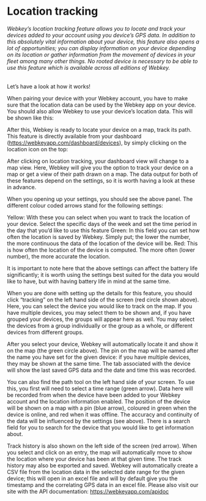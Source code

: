 # Location tracking

###### Webkey’s location tracking feature allows you to locate and track your devices added to your account using you device’s GPS data. In addition to this absolutely vital information about your device, this feature also opens a lot of opportunities; you can display information on your device depending on its location or gather information from the movement of devices in your fleet among many other things. No rooted device is necessary to be able to use this feature which is available across all editions of Webkey.

Let’s have a look at how it works! 

When pairing your device with your Webkey account, you have to make sure that the location data can be used by the Webkey app on your device. You should also allow Webkey to use your device’s location data. This will be shown like this: 



After this, Webkey is ready to locate your device on a map, track its path. This feature is directly available from your dashboard (https://webkeyapp.com/dashboard/devices), by simply clicking on the location icon on the top: 



After clicking on location tracking, your dashboard view will change to a map view. Here, Webkey will give you the option to track your device on a map or get a view of their path drawn on a map. The data output for both of these features depend on the settings, so it is worth having a look at these in advance. 



When you opening up your settings, you should see the above panel. The different colour coded arrows stand for the following settings: 


Yellow: With these you can select when you want to track the location of your device. Select the specific days of the week and set the time period in the day that you’d like to use this feature
Green: In this field you can set how often the location is saved by Webkey. Simply put; the lower the number, the more continuous the data of the location of the device will be. 
Red: This is how often the location of the device is computed. The more often (lower number), the more accurate the location.

It is important to note here that the above settings can affect the battery life significantly; it is worth using the settings best suited for the data you would like to have, but with having battery life in mind at the same time. 

When you are done with setting up the details for this feature, you should click “tracking” on the left hand side of the screen (red circle shown above). Here, you can select the device you would like to track on the map. If you have multiple devices, you may select them to be shown and, if you have grouped your devices, the groups will appear here as well. You may select the devices from a group individually or the group as a whole, or different devices from different groups. 

After you select your device, Webkey will automatically locate it and show it on the map (the green circle above). The pin on the map will be named after the name you have set for the given device: if you have multiple devices, they may be shown at the same time. The tab associated with the device will show the last saved GPS data and the date and time this was recorded.

You can also find the path tool on the left hand side of your screen. To use this, you first will need to select a time range (green arrow). Data here will be recorded from when the device have been added to your Webkey account and the location information enabled. The position of the device will be shown on a map with a pin (blue arrow), coloured in green when the device is online, and red when it was offline. The accuracy and continuity of the data will be influenced by the settings (see above). There is a search field for you to search for the device that you would like to get information about. 

Track history is also shown  on the left side of the screen (red arrow). When you select and click on an entry, the map will automatically move to show the location where your device has been at that given time. 
The track history may also be exported and saved. Webkey will automatically create a CSV file from the location data in the selected date range for the given device; this will open in an excel file and will by default give you the timestamp and the correlating GPS data in an excel file. 
Please also visit our site with the API documentation: https://webkeyapp.com/apidoc 

